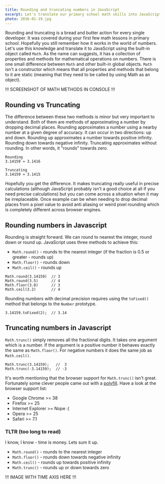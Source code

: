 ```yaml
---
title: Rounding and truncating numbers in JavaScript
excerpt: Let's translate our primary school math skills into JavaScript. Let's put together all that we know about rounding and truncating numbers in JavaScript.
photo: 2016-01-19.jpg
---
```


Rounding and truncating is a bread and butter action for every single developer. It was covered during your first few math lessons in primary school. Hopefully you still remember how it works in the world of numbers. Let's use this knowledge and translate it to JavaScript using the built-in object called `Math`. As the name can suggests, it has a collection of properties and methods for mathematical operations on numbers. There is one small difference between `Math` and other built-in global objects. `Math` isn't a constructor which means that all properties and methods that belong to it are static (meaning that they need to be called by using Math as an object).

!!! SCREENSHOT OF MATH METHODS IN CONSOLE !!!

## Rounding vs Truncating

The difference between these two methods is minor but very important to understand. Both of them are methods of approximating a number by dropping decimal places. Rounding approximates a number using a nearby number at a given degree of accuracy. It can occur in two directions: up and down. Rounding up approximates a number towards positive infinity. Rounding down towards negative infinity. Truncating approximates without rounding. In other words, it "rounds" towards zero.

```
Rounding
3.14159 ≈ 3.1416

Truncating
3.14159 ≈ 3.1415
```

Hopefully you get the difference. It makes truncating really useful in precise calculations (although JavaScript probably isn't a good choice at all if you need precise calculations) but you can come across a situation when it may be irreplaceable. Once example can be when needing to drop decimal places from a pixel value to avoid anti aliasing or weird pixel rounding which is completely different across browser engines.

## Rounding numbers in Javascript

Rounding is straight forward. We can round to nearest the integer, round down or round up. JavaScript uses three methods to achieve this:

- `Math.round()` - rounds to the nearest integer (if the fraction is 0.5 or greater - rounds up)
- `Math.floor()` - rounds down
- `Math.ceil()` - rounds up

```
Math.round(3.14159)  // 3
Math.round(3.5)      // 4
Math.floor(3.8)      // 3
Math.ceil(3.2)       // 4
```

Rounding numbers with decimal precision requires using the `toFixed()` method that belongs to the `Number` prototype.

```
3.14159.toFixed(2);  // 3.14
```

## Truncating numbers in Javascript

`Math.trunc()` simply removes all the fractional digits. It takes one argument which is a number. If the argument is a positive number it behaves exactly the same as `Math.floor()`. For negative numbers it does the same job as `Math.ceil()`.

```
Math.trunc(3.14159);   //  3
Math.trunc(-3.14159);  // -3
```

It's worth mentioning that the browser support for `Math.trunc()` isn't great. Fortunately some clever people came out with a [polyfill](https://www.npmjs.com/package/math-trunc).  Have a look at the browser support list:

- Google Chrome >= 38
- Firefox >= 25
- Internet Explorer >= Nope :(
- Opera >= 25
- Safari >= 7.1

### TLTR (too long to read)

I know, I know - time is money. Lets sum it up.

- `Math.round()` - rounds to the nearest integer
- `Math.floor()` - rounds down towards negative infinity
- `Math.ceil()` - rounds up towards positive infinity
- `Math.trunc()` - rounds up or down towards zero

!!! IMAGE WITH TIME AXIS HERE !!!
